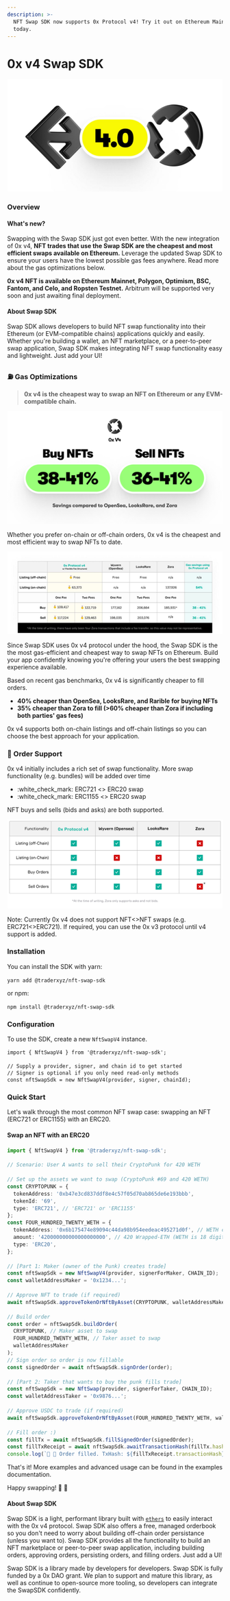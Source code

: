 ```yaml
---
description: >-
  NFT Swap SDK now supports 0x Protocol v4! Try it out on Ethereum Mainnet
  today.
---
```


# 0x v4 Swap SDK

![0x v4 Integration into Swap SDK is here!](<.gitbook/assets/IMAGE 2022-01-31 141408.jpg>)

### Overview

#### What's new?

Swapping with the Swap SDK just got even better. With the new integration of 0x v4, **NFT trades that use the Swap SDK are the cheapest and most efficient swaps available on Ethereum.** Leverage the updated Swap SDK to ensure your users have the lowest possible gas fees anywhere. Read more about the gas optimizations below.&#x20;

**0x v4 NFT is available on Ethereum Mainnet,  Polygon, Optimism, BSC, Fantom, and Celo, and Ropsten Testnet.** Arbitrum will be supported very soon and just awaiting final deployment.

#### About Swap SDK

Swap SDK allows developers to build NFT swap functionality into their Ethereum (or EVM-compatible chains) applications quickly and easily. Whether you're building a wallet, an NFT marketplace, or a peer-to-peer swap application, Swap SDK makes integrating NFT swap functionality easy and lightweight. Just add your UI!&#x20;

### ⛽  Gas Optimizations

> **0x v4 is the cheapest way to swap an NFT on Ethereum or any EVM-compatible chain.**

![](.gitbook/assets/gas-optimization-banner.png)

Whether you prefer on-chain or off-chain orders, 0x v4 is the cheapest and most efficient way to swap NFTs to date.

![Gas analysis as of 1/31/2022](.gitbook/assets/0x-v4-gas-costs.jpg)

Since Swap SDK uses 0x v4 protocol under the hood, the Swap SDK is the the most gas-efficient and cheapest way to swap NFTs on Ethereum. Build your app confidently knowing you're offering your users the best swapping experience available.

Based on recent gas benchmarks, 0x v4 is significantly cheaper  to fill orders.

* **40% cheaper than OpenSea, LooksRare, and Rarible for buying NFTs**
* **35% cheaper than Zora to fill (>60% cheaper than Zora if including both parties' gas fees)**

0x v4 supports both on-chain listings and off-chain listings so you can choose the best approach for your application.

### 📩  Order Support

0x v4 initially includes a rich set of swap functionality. More swap functionality (e.g. bundles) will be added over time

* :white\_check\_mark: ERC721 <> ERC20 swap
* :white\_check\_mark: ERC1155 <> ERC20 swap

NFT buys and sells (bids and asks) are both supported.

![Analysis of Order support of leading NFT protocols](.gitbook/assets/order-support.png)

Note: Currently 0x v4 does not support NFT<>NFT swaps (e.g. ERC721<>ERC721). If required, you can use the 0x v3 protocol until v4 support is added.

### Installation

You can install the SDK with yarn:

`yarn add @traderxyz/nft-swap-sdk`

or npm:

`npm install @traderxyz/nft-swap-sdk`

### Configuration

To use the SDK, create a new `NftSwapV4` instance.

```tsx
import { NftSwapV4 } from '@traderxyz/nft-swap-sdk';

// Supply a provider, signer, and chain id to get started
// Signer is optional if you only need read-only methods
const nftSwapSdk = new NftSwapV4(provider, signer, chainId);
```

### Quick Start

Let's walk through the most common NFT swap case: swapping an NFT (ERC721 or ERC1155) with an ERC20.&#x20;

#### Swap an NFT with an ERC20

```typescript
import { NftSwapV4 } from '@traderxyz/nft-swap-sdk';

// Scenario: User A wants to sell their CryptoPunk for 420 WETH

// Set up the assets we want to swap (CryptoPunk #69 and 420 WETH)
const CRYPTOPUNK = {
  tokenAddress: '0xb47e3cd837ddf8e4c57f05d70ab865de6e193bbb',
  tokenId: '69',
  type: 'ERC721', // 'ERC721' or 'ERC1155'
};
const FOUR_HUNDRED_TWENTY_WETH = {
  tokenAddress: '0x6b175474e89094c44da98b954eedeac495271d0f', // WETH contract address
  amount: '420000000000000000000', // 420 Wrapped-ETH (WETH is 18 digits)
  type: 'ERC20',
};

// [Part 1: Maker (owner of the Punk) creates trade]
const nftSwapSdk = new NftSwapV4(provider, signerForMaker, CHAIN_ID);
const walletAddressMaker = '0x1234...';

// Approve NFT to trade (if required)
await nftSwapSdk.approveTokenOrNftByAsset(CRYPTOPUNK, walletAddressMaker);

// Build order
const order = nftSwapSdk.buildOrder(
  CRYPTOPUNK, // Maker asset to swap
  FOUR_HUNDRED_TWENTY_WETH, // Taker asset to swap
  walletAddressMaker
);
// Sign order so order is now fillable
const signedOrder = await nftSwapSdk.signOrder(order);

// [Part 2: Taker that wants to buy the punk fills trade]
const nftSwapSdk = new NftSwap(provider, signerForTaker, CHAIN_ID);
const walletAddressTaker = '0x9876...';

// Approve USDC to trade (if required)
await nftSwapSdk.approveTokenOrNftByAsset(FOUR_HUNDRED_TWENTY_WETH, walletAddressTaker);

// Fill order :)
const fillTx = await nftSwapSdk.fillSignedOrder(signedOrder);
const fillTxReceipt = await nftSwapSdk.awaitTransactionHash(fillTx.hash);
console.log(`🎉 🥳 Order filled. TxHash: ${fillTxReceipt.transactionHash}`)
```

That's it! More examples and advanced usage can be found in the examples documentation.&#x20;

Happy swapping! :tada: :handshake:



#### About Swap SDK

Swap SDK is a light, performant library built with [`ethers`](https://github.com/ethers-io/ethers.js/) to easily interact with the 0x v4 protocol. Swap SDK also offers a free, managed orderbook so you don't need to worry about building off-chain order persistance (unless you want to). Swap SDK provides all the functionality to build an NFT marketplace or peer-to-peer swap application, including building orders, approving orders, persisting orders, and filling orders. Just add a UI!

Swap SDK is a library made by developers for developers. Swap SDK is fully funded by a 0x DAO grant. We plan to support and mature this library, as well as continue to open-source more tooling, so developers can integrate the SwapSDK confidently.
